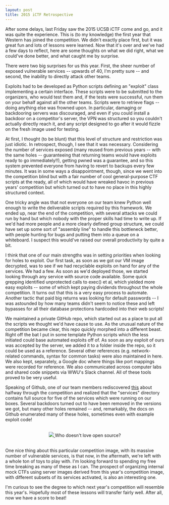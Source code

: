 ```yaml
---
layout: post
title: 2015 iCTF Retrospective
---
```


After some delays, last Friday saw the 2015 UCSB iCTF come and go, and it was quite the experience. This is (to my knowledge) the first year that Western has joined the competition. We didn't exactly place first, but it was great fun and lots of lessons were learned. Now that it's over and we've had a few days to reflect, here are some thoughts on what we did right, what we could've done better, and what caught me by surprise.

There were two big surprises for us this year. First, the sheer number of exposed vulnerable services -- upwards of 40, I'm pretty sure -- and second, the inability to directly attack other teams.

Exploits had to be developed as Python scripts defining an "exploit" class implementing a certain interface. These scripts were to be submitted to the organizers, who would test them and, if the tests were successful, run them on your behalf against all the other teams. Scripts were to retrieve flags -- doing anything else was frowned upon. In particular, damaging or backdooring servers was discouraged, and even if you could install a backdoor on a competitor's server, the VPN was structured so you couldn't actually directly reach it, and any script designed to go after it would fizzle on the fresh image used for testing.

At first, I thought (to be blunt) that this level of structure and restriction was just idiotic. In retrospect, though, I see that it was necessary. Considering the number of services exposed (many reused from previous years -- with the same holes -- guaranteeing that returning teams would have exploits ready to go immediately!!), getting pwned was a guarantee, and so this system prevented everyone from having to revert to backups every few minutes. It was in some ways a disappointment, though, since we went into the competition blind but with a fair number of cool general-purpose CTF scripts at the ready, all of which would have wreaked havoc in previous years' competition but which turned out to have no place in this highly structured context.

One tricky angle was that not everyone on our team knew Python well enough to write the deliverable scripts required by this framework. We ended up, near the end of the competition, with several attacks we could run by hand but which nobody with the proper skills had time to write up. If we'd had more people and a more clearly defined group structure, we could have set up some sort of "assembly line" to handle this bottleneck better, with people hunting for bugs and putting them into a queue on a whiteboard. I suspect this would've raised our overall productivity by quite a bit.

I think that one of our main strengths was in setting priorities when looking for holes to exploit. Our first task, as soon as we got our VM image decrypted, was to see if we had recyclable exploits on hand for any of the services. We had a few. As soon as we'd deployed those, we started looking through any service with source code available. Some quick grepping identified unprotected calls to exec() et al, which yielded more easy exploits -- some of which kept paying dividends throughout the whole competition. It turns out that this is a very easy process to automate. Another tactic that paid big returns was looking for default passwords -- I was astounded by how many teams didn't seem to notice these and left bypasses for all their database protections hardcoded into their web scripts!

We maintained a private GitHub repo, which started out as a place to put all the scripts we thought we'd have cause to use. As the unusual nature of the competition became clear, this repo quickly morphed into a different beast. Right off the bat I put in some template Python scripts which the less initiated could base automated exploits off of. As soon as any exploit of ours was accepted by the server, we added it to a folder inside the repo, so it could be used as a reference. Several other references (e.g. network-related commands, syntax for common tasks) were also maintained in here. We also kept, separately, a Google doc where things like port mappings were recorded for reference. We also communicated across computer labs and shared code snippets via WWU's Slack channel. All of these tools proved to be very useful.

Speaking of Github, one of our team members rediscovered [this](https://github.com/ucsb-seclab/ictf-framework/) about halfway through the competition and realized that the "services" directory contains full source for five of the services which were running on our boxes. Several backdoors turned out to have been removed in the versions we got, but many other holes remained -- and, remarkably, the docs on Github enumerated many of these holes, sometimes even with example exploit code!

<br/>
<div class="separator" style="clear: both; text-align: center;">
<a href="{{site.baseurl}}/assets/img/2015-04-15.png">
<img src="{{site.baseurl}}/assets/img/2015-04-15.png" class="img-fluid mx-auto d-block"/>
</a>
Who doesn't love open source?</div>
<br/>

One nice thing about this particular competition image, with its massive number of vulnerable services, is that now, in the aftermath, we're left with a whole ton of toys to play with. I'm looking forward to spending my free time breaking as many of these as I can. The prospect of organizing internal mock CTFs using server images derived from this year's competition image, with different subsets of its services activated, is also an interesting one.

I'm curious to see the degree to which next year's competition will resemble this year's. Hopefully most of these lessons will transfer fairly well. After all, now we have a score to beat!
